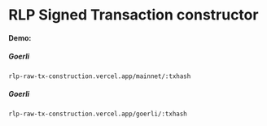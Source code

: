 # RLP Signed Transaction constructor


#### Demo:

##### Goerli
```
rlp-raw-tx-construction.vercel.app/mainnet/:txhash
```
##### Goerli
```
rlp-raw-tx-construction.vercel.app/goerli/:txhash
```